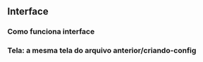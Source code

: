 ## Interface

### Como funciona interface

### Tela: a mesma tela do arquivo anterior/criando-config
